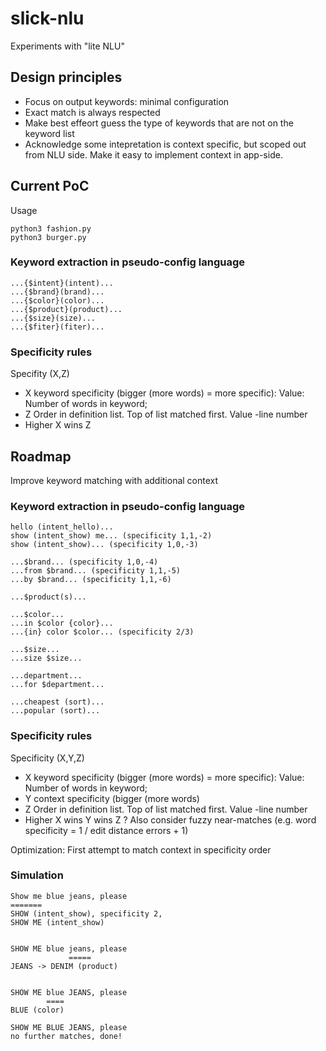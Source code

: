 # slick-nlu

Experiments with "lite NLU"

## Design principles

- Focus on output keywords: minimal configuration
- Exact match is always respected
- Make best effeort guess the type of keywords that are not on the keyword list
- Acknowledge some intepretation is context specific, but scoped out from NLU side. Make it easy to implement context in app-side.

## Current PoC

Usage
```
python3 fashion.py
python3 burger.py
```

### Keyword extraction in pseudo-config language

```
...{$intent}(intent)...
...{$brand}(brand)...
...{$color}(color)...
...{$product}(product)...
...{$size}(size)...
...{$fiter}(fiter)...
```

### Specificity rules

Specifity (X,Z)

- X keyword specificity (bigger (more words) = more specific): Value: Number of words in keyword;
- Z Order in definition list. Top of list matched first. Value -line number
- Higher X wins Z


## Roadmap

Improve keyword matching with additional context

### Keyword extraction in pseudo-config language

```
hello (intent_hello)...
show (intent_show) me... (specificity 1,1,-2)
show (intent_show)... (specificity 1,0,-3)

...$brand... (specificity 1,0,-4)
...from $brand... (specificity 1,1,-5)
...by $brand... (specificity 1,1,-6)

...$product(s)...

...$color...
...in $color {color}...
...{in} color $color... (specificity 2/3)

...$size...
...size $size...

...department...
...for $department...

...cheapest (sort)...
...popular (sort)...
```

### Specificity rules

Specificity (X,Y,Z)

- X keyword specificity (bigger (more words) = more specific): Value: Number of words in keyword;
- Y context specificity (bigger (more words)
- Z Order in definition list. Top of list matched first. Value -line number
- Higher X wins Y wins Z
? Also consider fuzzy near-matches (e.g. word specificity = 1 / edit distance errors + 1)

Optimization: First attempt to match context in specificity order

### Simulation

```
Show me blue jeans, please
=======
SHOW (intent_show), specificity 2,
SHOW ME (intent_show)


SHOW ME blue jeans, please
             =====
JEANS -> DENIM (product)


SHOW ME blue JEANS, please
        ====
BLUE (color)

SHOW ME BLUE JEANS, please
no further matches, done!
```
